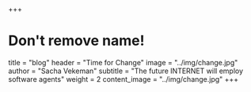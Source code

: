 +++
# Don't remove name!
title = "blog"
header = "Time for Change"
image = "../img/change.jpg"
author = "Sacha Vekeman"
subtitle = "The future INTERNET will employ software agents"
weight = 2
content_image  = "../img/change.jpg"
+++
